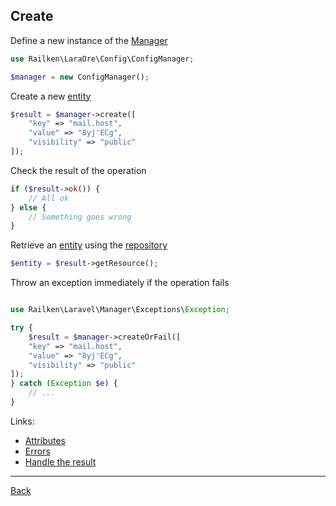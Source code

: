## Create

Define a new instance of the [Manager](manager.md)

```php
use Railken\LaraOre\Config\ConfigManager;

$manager = new ConfigManager();
```

Create a new [entity](model.md)

```php
$result = $manager->create([
    "key" => "mail.host",
    "value" => "8yj'ECg",
    "visibility" => "public"
]);
```

Check the result of the operation

```php
if ($result->ok()) {
    // All ok
} else {
    // Something goes wrong
}
```

Retrieve an [entity](model.md) using the [repository](repository.md)


```php
$entity = $result->getResource();
```

Throw an exception immediately if the operation fails

```php

use Railken\Laravel\Manager\Exceptions\Exception;

try {
    $result = $manager->createOrFail([
    "key" => "mail.host",
    "value" => "8yj'ECg",
    "visibility" => "public"
]);
} catch (Exception $e) {
    // ...
}
```


Links:
* [Attributes](attributes.md)
* [Errors](errors.md)
* [Handle the result](result.md)

---
[Back](index.md)